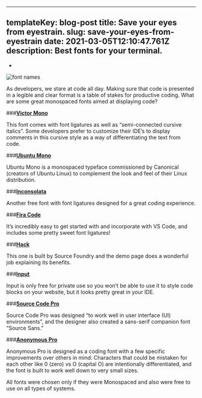 ----
templateKey: blog-post
title: Save your eyes from eyestrain.
slug: save-your-eyes-from-eyestrain
date: 2021-03-05T12:10:47.761Z
description: Best fonts for your terminal.
---
-
![font names ](/img/blog/blog-1.jpg)

<!--StartFragment-->

As developers, we stare at code all day. Making sure that code is presented in a legible and clear format is a table of stakes for productive coding. What are some great monospaced fonts aimed at displaying code?

###**[Victor Mono](https://rubjo.github.io/victor-mono/)**

This font comes with font ligatures as well as “semi-connected cursive italics”. Some developers prefer to customize their IDE’s to display comments in this cursive style as a way of differentiating the text from code.

###**[Ubuntu Mono](https://fonts.google.com/specimen/Ubuntu+Mono?preview.text_type=custom)**

Ubuntu Mono is a monospaced typeface commissioned by Canonical (creators of Ubuntu Linux) to complement the look and feel of their Linux distribution.

###**[Inconsolata](https://fonts.google.com/specimen/Inconsolata?preview.text_type=custom#standard-styles)**

Another free font with font ligatures designed for a great coding experience.

###**[Fira Code](https://github.com/tonsky/FiraCode)**

It’s incredibly easy to get started with and incorporate with VS Code, and includes some pretty sweet font ligatures!

###**[Hack](https://sourcefoundry.org/hack/)**

This one is built by Source Foundry and the demo page does a wonderful job explaining its benefits.

###**[Input](https://input.djr.com/)**

Input is only free for private use so you won’t be able to use it to style code blocks on your website, but it looks pretty great in your IDE.

###**[Source Code Pro](https://fonts.google.com/specimen/Source+Code+Pro)**

Source Code Pro was designed “to work well in user interface (UI) environments”, and the designer also created a sans-serif companion font “Source Sans.”

###**[Anonymous Pro](https://fonts.google.com/specimen/Anonymous+Pro?preview.text_type=custom)**

Anonymous Pro is designed as a coding font with a few specific improvements over others in mind: Characters that could be mistaken for each other like 0 (zero) vs O (capital O) are intentionally differentiated, and the font is built to work well down to very small sizes.

All fonts were chosen only if they were Monospaced and also were free to use on all types of systems.

<!--EndFragment-->
